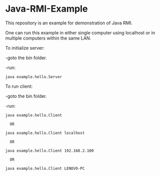 # Java-RMI-Example
This repository is an example for demonstration of Java RMI.

One can run this example in either single computer using localhost or in multiple computers within the same LAN.

To initialize server:

  -goto the bin folder.
  
  -run:
  
    java example.hello.Server
  
To run client:

  -goto the bin folder.
  
  -run:
  
    java example.hello.Client
	
      OR
	  
    java example.hello.Client localhost
	
      OR
	  
    java example.hello.Client 192.168.2.100
	
      OR
	  
    java example.hello.Client LENOVO-PC
